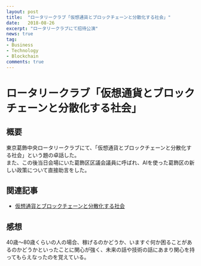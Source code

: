 ```yaml
---
layout: post
title:  "ロータリークラブ「仮想通貨とブロックチェーンと分散化する社会」"
date:   2018-08-26
excerpt: "ロータリークラブにて招待公演"
news: true
tag:
- Business
- Technology
- Blockchain
comments: true
---
```

# ロータリークラブ「仮想通貨とブロックチェーンと分散化する社会」
## 概要
東京葛飾中央ロータリークラブにて、「仮想通貨とブロックチェーンと分散化する社会」という題の卓話した。  
また、この後当日会場にいた葛飾区区議会議員に呼ばれ、AIを使った葛飾区の新しい政策について直接助言をした。

## 関連記事

- [仮想通貨とブロックチェーンと分散化する社会](http://www.kcrotary.com/archives/201808-1.html)

## 感想
40歳〜80歳くらいの人の場合、稼げるのかどうか、いますぐ何か困ることがあるのかどうかといったことに関心が強く、未来の話や技術の話にあまり関心を持ってもらえなったのを覚えている。
